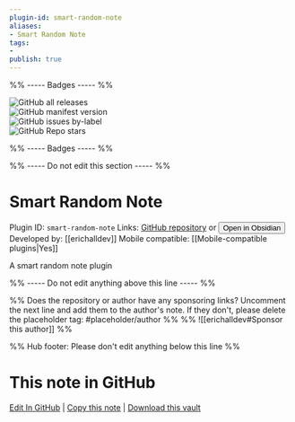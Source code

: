 ```yaml
---
plugin-id: smart-random-note
aliases:
- Smart Random Note
tags: 
- 
publish: true
---
```


%% ----- Badges ----- %%

![GitHub all releases](https://img.shields.io/github/downloads/erichalldev/obsidian-smart-random-note/total?color=573E7A&logo=github&style=for-the-badge)   
![GitHub manifest version](https://img.shields.io/github/manifest-json/v/erichalldev/obsidian-smart-random-note?color=573E7A&logo=github&style=for-the-badge)   
![GitHub issues by-label](https://img.shields.io/github/issues/erichalldev/obsidian-smart-random-note/help%20wanted?color=573E7A&logo=github&style=for-the-badge)   
![GitHub Repo stars](https://img.shields.io/github/stars/erichalldev/obsidian-smart-random-note?color=573E7A&logo=github&style=for-the-badge)

%% ----- Badges ----- %%

%% ----- Do not edit this section ----- %%

# Smart Random Note

Plugin ID: `smart-random-note`
Links: [GitHub repository](https://github.com/erichalldev/obsidian-smart-random-note) or [<button id=HH>Open in Obsidian</button>](obsidian://goto-plugin?id=smart-random-note)
Developed by: [[erichalldev]]
Mobile compatible: [[Mobile-compatible plugins|Yes]]

A smart random note plugin

%% ----- Do not edit anything above this line ----- %% 

%% Does the repository or author have any sponsoring links? Uncomment the next line and add them to the author's note. If they don't, please delete the placeholder tag: #placeholder/author %%
%% ![[erichalldev#Sponsor this author]] %%

%% Hub footer: Please don't edit anything below this line %%

# This note in GitHub

<span class="git-footer">[Edit In GitHub](https://github.dev/obsidian-community/obsidian-hub/blob/main/02%20-%20Community%20Expansions/02.05%20All%20Community%20Expansions/Plugins/smart-random-note.md "git-hub-edit-note") | [Copy this note](https://raw.githubusercontent.com/obsidian-community/obsidian-hub/main/02%20-%20Community%20Expansions/02.05%20All%20Community%20Expansions/Plugins/smart-random-note.md "git-hub-copy-note") | [Download this vault](https://github.com/obsidian-community/obsidian-hub/archive/refs/heads/main.zip "git-hub-download-vault") </span>